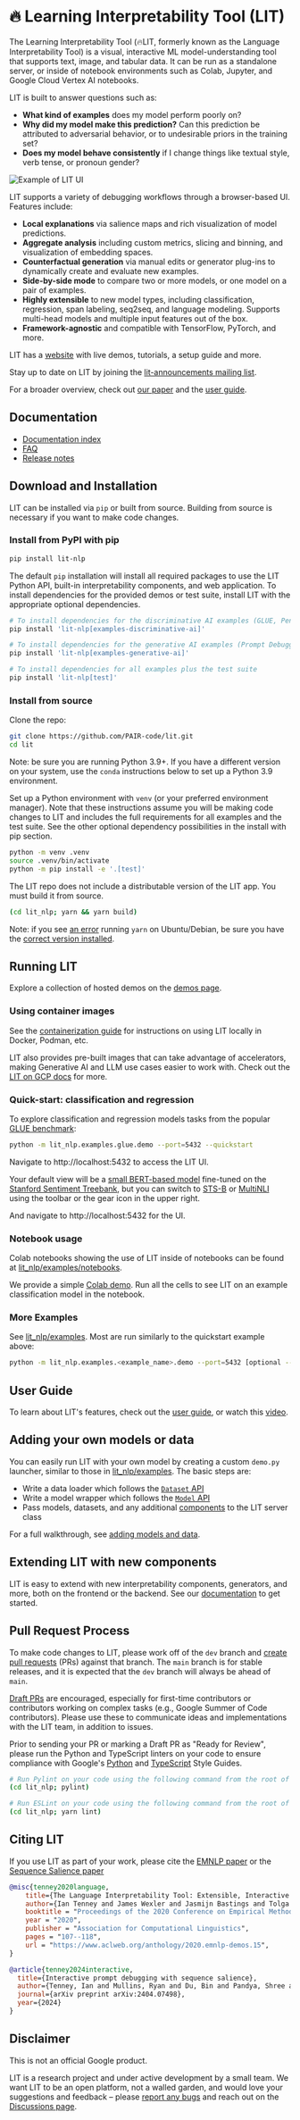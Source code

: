 # 🔥 Learning Interpretability Tool (LIT)

<!--* freshness: { owner: 'lit-dev' reviewed: '2024-06-25' } *-->

The Learning Interpretability Tool (🔥LIT, formerly known as the Language
Interpretability Tool) is a visual, interactive ML model-understanding tool that
supports text, image, and tabular data. It can be run as a standalone server, or
inside of notebook environments such as Colab, Jupyter, and Google Cloud Vertex
AI notebooks.

LIT is built to answer questions such as:

*   **What kind of examples** does my model perform poorly on?
*   **Why did my model make this prediction?** Can this prediction be attributed
    to adversarial behavior, or to undesirable priors in the training set?
*   **Does my model behave consistently** if I change things like textual style,
    verb tense, or pronoun gender?

![Example of LIT UI](https://pair-code.github.io/lit/assets/images/readme-fig-1.png)

LIT supports a variety of debugging workflows through a browser-based UI.
Features include:

*   **Local explanations** via salience maps and rich visualization of model
    predictions.
*   **Aggregate analysis** including custom metrics, slicing and binning, and
    visualization of embedding spaces.
*   **Counterfactual generation** via manual edits or generator plug-ins to
    dynamically create and evaluate new examples.
*   **Side-by-side mode** to compare two or more models, or one model on a pair
    of examples.
*   **Highly extensible** to new model types, including classification,
    regression, span labeling, seq2seq, and language modeling. Supports
    multi-head models and multiple input features out of the box.
*   **Framework-agnostic** and compatible with TensorFlow, PyTorch, and more.

LIT has a [website](https://pair-code.github.io/lit) with live demos, tutorials,
a setup guide and more.

Stay up to date on LIT by joining the
[lit-announcements mailing list](https://groups.google.com/g/lit-annoucements).

For a broader overview, check out [our paper](https://arxiv.org/abs/2008.05122) and the
[user guide](https://pair-code.github.io/lit/documentation/ui_guide).

## Documentation

*   [Documentation index](https://pair-code.github.io/lit/documentation/)
*   [FAQ](https://pair-code.github.io/lit/documentation/faq)
*   [Release notes](./RELEASE.md)

## Download and Installation

LIT can be installed via `pip` or built from source. Building from source is
necessary if you want to make code changes.

### Install from PyPI with pip

```sh
pip install lit-nlp
```

The default `pip` installation will install all required packages to use the LIT
Python API, built-in interpretability components, and web application. To
install dependencies for the provided demos or test suite, install LIT with the
appropriate optional dependencies.

```sh
# To install dependencies for the discriminative AI examples (GLUE, Penguin)
pip install 'lit-nlp[examples-discriminative-ai]'

# To install dependencies for the generative AI examples (Prompt Debugging)
pip install 'lit-nlp[examples-generative-ai]'

# To install dependencies for all examples plus the test suite
pip install 'lit-nlp[test]'
```

### Install from source

Clone the repo:

```sh
git clone https://github.com/PAIR-code/lit.git
cd lit
```

Note: be sure you are running Python 3.9+. If you have a different version on
your system, use the `conda` instructions below to set up a Python 3.9
environment.

Set up a Python environment with `venv` (or your preferred environment manager).
Note that these instructions assume you will be making code changes to LIT and
includes the full requirements for all examples and the test suite. See the
other optional dependency possibilities in the install with pip section.

```sh
python -m venv .venv
source .venv/bin/activate
python -m pip install -e '.[test]'
```

The LIT repo does not include a distributable version of the LIT app. You must
build it from source.

```sh
(cd lit_nlp; yarn && yarn build)
```

Note: if you see [an error](https://github.com/yarnpkg/yarn/issues/2821)
running `yarn` on Ubuntu/Debian, be sure you have the
[correct version installed](https://yarnpkg.com/en/docs/install#linux-tab).

## Running LIT

Explore a collection of hosted demos on the
[demos page](https://pair-code.github.io/lit/demos).

### Using container images

See the [containerization guide](https://pair-code.github.io/lit/documentation/docker) for instructions on using LIT
locally in Docker, Podman, etc.

LIT also provides pre-built images that can take advantage of accelerators,
making Generative AI and LLM use cases easier to work with. Check out the
[LIT on GCP docs](https://codelabs.developers.google.com/codelabs/responsible-ai/lit-on-gcp)
for more.

### Quick-start: classification and regression

To explore classification and regression models tasks from the popular
[GLUE benchmark](https://gluebenchmark.com/):

```sh
python -m lit_nlp.examples.glue.demo --port=5432 --quickstart
```

Navigate to http://localhost:5432 to access the LIT UI.

Your default view will be a
[small BERT-based model](https://arxiv.org/abs/1908.08962) fine-tuned on the
[Stanford Sentiment Treebank](https://nlp.stanford.edu/sentiment/treebank.html),
but you can switch to
[STS-B](http://ixa2.si.ehu.es/stswiki/index.php/STSbenchmark) or
[MultiNLI](https://cims.nyu.edu/~sbowman/multinli/) using the toolbar or the
gear icon in the upper right.

And navigate to http://localhost:5432 for the UI.

### Notebook usage

Colab notebooks showing the use of LIT inside of notebooks can be found at
[lit_nlp/examples/notebooks](./lit_nlp/examples/notebooks).

We provide a simple
[Colab demo](https://colab.research.google.com/github/PAIR-code/lit/blob/main/lit_nlp/examples/notebooks/LIT_sentiment_classifier.ipynb).
Run all the cells to see LIT on an example classification model in the notebook.

### More Examples

See [lit_nlp/examples](./lit_nlp/examples). Most are run similarly to the
quickstart example above:

```sh
python -m lit_nlp.examples.<example_name>.demo --port=5432 [optional --args]
```

## User Guide

To learn about LIT's features, check out the [user guide](https://pair-code.github.io/lit/documentation/ui_guide), or
watch this [video](https://www.youtube.com/watch?v=CuRI_VK83dU).

## Adding your own models or data

You can easily run LIT with your own model by creating a custom `demo.py`
launcher, similar to those in [lit_nlp/examples](./lit_nlp/examples). The
basic steps are:

*   Write a data loader which follows the [`Dataset` API](https://pair-code.github.io/lit/documentation/api#datasets)
*   Write a model wrapper which follows the [`Model` API](https://pair-code.github.io/lit/documentation/api#models)
*   Pass models, datasets, and any additional
    [components](https://pair-code.github.io/lit/documentation/api#interpretation-components) to the LIT server class

For a full walkthrough, see
[adding models and data](https://pair-code.github.io/lit/documentation/api#adding-models-and-data).

## Extending LIT with new components

LIT is easy to extend with new interpretability components, generators, and
more, both on the frontend or the backend. See our [documentation](https://pair-code.github.io/lit/documentation/) to get
started.

## Pull Request Process

To make code changes to LIT, please work off of the `dev` branch and
[create pull requests](https://docs.github.com/en/pull-requests/collaborating-with-pull-requests/proposing-changes-to-your-work-with-pull-requests/creating-a-pull-request)
(PRs) against that branch. The `main` branch is for stable releases, and it is
expected that the `dev` branch will always be ahead of `main`.

[Draft PRs](https://github.blog/2019-02-14-introducing-draft-pull-requests/) are
encouraged, especially for first-time contributors or contributors working on
complex tasks (e.g., Google Summer of Code contributors). Please use these to
communicate ideas and implementations with the LIT team, in addition to issues.

Prior to sending your PR or marking a Draft PR as "Ready for Review", please run
the Python and TypeScript linters on your code to ensure compliance with
Google's [Python](https://google.github.io/styleguide/pyguide.html) and
[TypeScript](https://google.github.io/styleguide/tsguide.html) Style Guides.

```sh
# Run Pylint on your code using the following command from the root of this repo
(cd lit_nlp; pylint)

# Run ESLint on your code using the following command from the root of this repo
(cd lit_nlp; yarn lint)
```

## Citing LIT

If you use LIT as part of your work, please cite the
[EMNLP paper](https://arxiv.org/abs/2008.05122) or the
[Sequence Salience paper](https://arxiv.org/abs/2404.07498)

```BibTeX
@misc{tenney2020language,
    title={The Language Interpretability Tool: Extensible, Interactive Visualizations and Analysis for {NLP} Models},
    author={Ian Tenney and James Wexler and Jasmijn Bastings and Tolga Bolukbasi and Andy Coenen and Sebastian Gehrmann and Ellen Jiang and Mahima Pushkarna and Carey Radebaugh and Emily Reif and Ann Yuan},
    booktitle = "Proceedings of the 2020 Conference on Empirical Methods in Natural Language Processing: System Demonstrations",
    year = "2020",
    publisher = "Association for Computational Linguistics",
    pages = "107--118",
    url = "https://www.aclweb.org/anthology/2020.emnlp-demos.15",
}
```

```BibTeX
@article{tenney2024interactive,
  title={Interactive prompt debugging with sequence salience},
  author={Tenney, Ian and Mullins, Ryan and Du, Bin and Pandya, Shree and Kahng, Minsuk and Dixon, Lucas},
  journal={arXiv preprint arXiv:2404.07498},
  year={2024}
}
```

## Disclaimer

This is not an official Google product.

LIT is a research project and under active development by a small team. We want
LIT to be an open platform, not a walled garden, and would love your suggestions
and feedback &ndash; please
[report any bugs](https://github.com/pair-code/lit/issues) and reach out on the
[Discussions page](https://github.com/PAIR-code/lit/discussions/landing).

